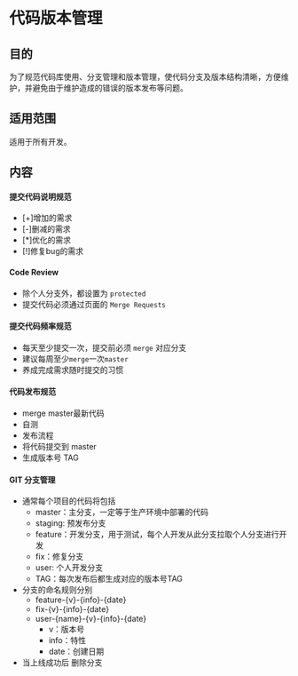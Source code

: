 # 代码版本管理

## 目的

为了规范代码库使用、分支管理和版本管理，使代码分支及版本结构清晰，方便维护，并避免由于维护造成的错误的版本发布等问题。

## 适用范围

适用于所有开发。

## 内容

#### 提交代码说明规范
- [+]增加的需求
- [-]删减的需求
- [*]优化的需求
- [!]修复bug的需求

#### Code Review
- 除个人分支外，都设置为 `protected`
- 提交代码必须通过页面的 `Merge Requests`

#### 提交代码频率规范
- 每天至少提交一次，提交前必须 `merge` 对应分支
- 建议每周至少`merge`一次`master`
- 养成完成需求随时提交的习惯

#### 代码发布规范
- merge master最新代码
- 自测
- 发布流程
- 将代码提交到 master
- 生成版本号 TAG

#### GIT 分支管理
- 通常每个项目的代码将包括
    - master：主分支，一定等于生产环境中部署的代码
    - staging: 预发布分支
    - feature：开发分支，用于测试，每个人开发从此分支拉取个人分支进行开发
    - fix：修复分支
    - user: 个人开发分支
    - TAG：每次发布后都生成对应的版本号TAG
- 分支的命名规则分别
    - feature-{v}-{info}-{date}
    - fix-{v}-{info}-{date}
    - user-{name}-{v}-{info}-{date}
        - v：版本号
        - info：特性
        - date：创建日期
- 当上线成功后 删除分支
